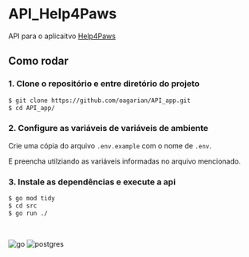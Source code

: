 # API_Help4Paws

API para o aplicaitvo [Help4Paws](https://github.com/oagarian/Help4Paws)

## Como rodar

### 1. Clone o repositório e entre diretório do projeto

~~~bash
$ git clone https://github.com/oagarian/API_app.git
$ cd API_app/
~~~

### 2. Configure as variáveis de variáveis de ambiente

Crie uma cópia do arquivo `.env.example` com o nome de `.env`.

E preencha utilziando as variáveis informadas no arquivo mencionado.

### 3.  Instale as dependências e execute a api

~~~bash
$ go mod tidy
$ cd src
$ go run ./
~~~

<br>

![go](https://img.shields.io/badge/Go-00ADD8?style=for-the-badge&logo=go&logoColor=white)
![postgres](https://img.shields.io/badge/PostgreSQL-316192?style=for-the-badge&logo=postgresql&logoColor=white)
